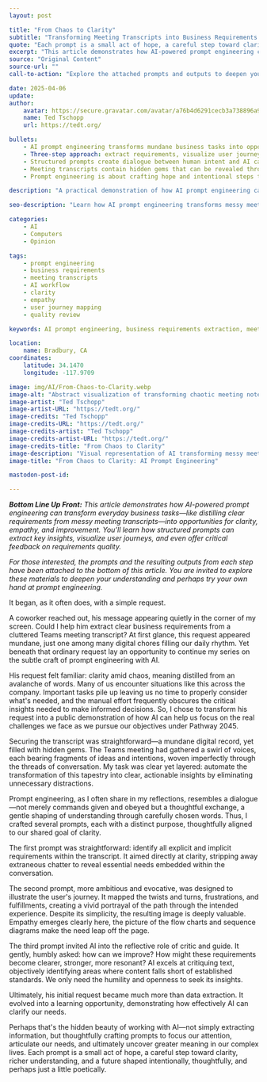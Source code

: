 ```yaml
---
layout: post

title: "From Chaos to Clarity"
subtitle: "Transforming Meeting Transcripts into Business Requirements with AI Prompt Engineering"
quote: "Each prompt is a small act of hope, a careful step toward clarity, richer understanding, and a future shaped intentionally, thoughtfully, and perhaps just a little poetically."
excerpt: "This article demonstrates how AI-powered prompt engineering can transform everyday business tasks—like distilling clear requirements from messy meeting transcripts—into opportunities for clarity, empathy, and improvement."
source: "Original Content"
source-url: ""
call-to-action: "Explore the attached prompts and outputs to deepen your understanding and try your own hand at prompt engineering."

date: 2025-04-06
update:
author:
    avatar: https://secure.gravatar.com/avatar/a76b4d6291cecb3a738896a971bfb903?s=512&d=mp&r=g
    name: Ted Tschopp
    url: https://tedt.org/

bullets:
    - AI prompt engineering transforms mundane business tasks into opportunities for clarity and insight
    - Three-step approach: extract requirements, visualize user journeys, and provide critical feedback
    - Structured prompts create dialogue between human intent and AI capability
    - Meeting transcripts contain hidden gems that can be revealed through thoughtful AI interaction
    - Prompt engineering is about crafting hope and intentional steps toward understanding

description: "A practical demonstration of how AI prompt engineering can extract clear business requirements from cluttered meeting transcripts, showing how three carefully crafted prompts can transform chaos into clarity, empathy, and actionable insights."

seo-description: "Learn how AI prompt engineering transforms messy meeting transcripts into clear business requirements through structured prompts, user journey mapping, and quality feedback."

categories: 
    - AI
    - Computers
    - Opinion

tags: 
    - prompt engineering
    - business requirements
    - meeting transcripts
    - AI workflow
    - clarity
    - empathy
    - user journey mapping
    - quality review

keywords: AI prompt engineering, business requirements extraction, meeting transcript analysis, user journey mapping, AI workflow optimization, prompt crafting, business clarity, AI empathy, requirements quality review

location:
    name: Bradbury, CA
coordinates:
    latitude: 34.1470
    longitude: -117.9709

image: img/AI/From-Chaos-to-Clarity.webp
image-alt: "Abstract visualization of transforming chaotic meeting notes into clear structured requirements"
image-artist: "Ted Tschopp"
image-artist-URL: "https://tedt.org/"
image-credits: "Ted Tschopp"
image-credits-URL: "https://tedt.org/"
image-credits-artist: "Ted Tschopp"
image-credits-artist-URL: "https://tedt.org/"
image-credits-title: "From Chaos to Clarity"
image-description: "Visual representation of AI transforming messy meeting transcripts into organized business requirements"
image-title: "From Chaos to Clarity: AI Prompt Engineering"

mastodon-post-id: 

---
```


_**Bottom Line Up Front:**_ _This article demonstrates how AI-powered prompt engineering can transform everyday business tasks—like distilling clear requirements from messy meeting transcripts—into opportunities for clarity, empathy, and improvement. You’ll learn how structured prompts can extract key insights, visualize user journeys, and even offer critical feedback on requirements quality._

_For those interested, the prompts and the resulting outputs from each step have been attached to the bottom of this article. You are invited to explore these materials to deepen your understanding and perhaps try your own hand at prompt engineering._

It began, as it often does, with a simple request.

A coworker reached out, his message appearing quietly in the corner of my screen. Could I help him extract clear business requirements from a cluttered Teams meeting transcript? At first glance, this request appeared mundane, just one among many digital chores filling our daily rhythm. Yet beneath that ordinary request lay an opportunity to continue my series on the subtle craft of prompt engineering with AI.

His request felt familiar: clarity amid chaos, meaning distilled from an avalanche of words. Many of us encounter situations like this across the company. Important tasks pile up leaving us no time to properly consider what's needed, and the manual effort frequently obscures the critical insights needed to make informed decisions. So, I chose to transform his request into a public demonstration of how AI can help us focus on the real challenges we face as we pursue our objectives under Pathway 2045.

Securing the transcript was straightforward—a mundane digital record, yet filled with hidden gems. The Teams meeting had gathered a swirl of voices, each bearing fragments of ideas and intentions, woven imperfectly through the threads of conversation. My task was clear yet layered: automate the transformation of this tapestry into clear, actionable insights by eliminating unnecessary distractions.

Prompt engineering, as I often share in my reflections, resembles a dialogue—not merely commands given and obeyed but a thoughtful exchange, a gentle shaping of understanding through carefully chosen words. Thus, I crafted several prompts, each with a distinct purpose, thoughtfully aligned to our shared goal of clarity.

The first prompt was straightforward: identify all explicit and implicit requirements within the transcript. It aimed directly at clarity, stripping away extraneous chatter to reveal essential needs embedded within the conversation.

The second prompt, more ambitious and evocative, was designed to illustrate the user's journey. It mapped the twists and turns, frustrations, and fulfillments, creating a vivid portrayal of the path through the intended experience. Despite its simplicity, the resulting image is deeply valuable. Empathy emerges clearly here, the picture of the flow charts and sequence diagrams make the need leap off the page.

The third prompt invited AI into the reflective role of critic and guide. It gently, humbly asked: how can we improve? How might these requirements become clearer, stronger, more resonant? AI excels at critiquing text, objectively identifying areas where content falls short of established standards. We only need the humility and openness to seek its insights.

Ultimately, his initial request became much more than data extraction. It evolved into a learning opportunity, demonstrating how effectively AI can clarify our needs.

Perhaps that's the hidden beauty of working with AI—not simply extracting information, but thoughtfully crafting prompts to focus our attention, articulate our needs, and ultimately uncover greater meaning in our complex lives. Each prompt is a small act of hope, a careful step toward clarity, richer understanding, and a future shaped intentionally, thoughtfully, and perhaps just a little poetically.